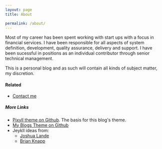 ```yaml
---
layout: page
title: About

permalink: /about/
---
```


Most of my career has been spent working with start ups with a focus in financial services. I have been responsible for all aspects of system definition, development, quality assurance, delivery and support. I have been sucessful in positions as an individual contributor through senior technical management.

This is a personal blog and as such will contain all kinds of subject matter, my discretion.

#### Related

- [Contact me]({{site.baseurl}}/contact/index.html)

##### More Links

- [Pixyll theme on Github](https://github.com/johnotander/pixyll). The basis for this blog's theme.
- [My Blogs Theme on Github](https://github.com/tvarley/tvarley.github.io)
- Jeykll ideas from:
  - [Joshua Lande](http://joshualande.com/jekyll-github-pages-poole/)
  - [Brian Knapp](http://www.madebymarket.com/blog/dev/fun-jekyll-tricks.html)
